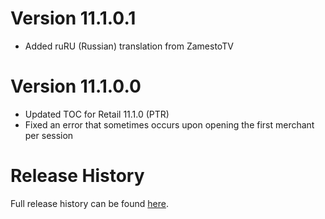 # Version 11.1.0.1

- Added ruRU (Russian) translation from ZamestoTV

# Version 11.1.0.0

- Updated TOC for Retail 11.1.0 (PTR)
- Fixed an error that sometimes occurs upon opening the first merchant per session

# Release History

Full release history can be found [here](https://github.com/kstange/MerchantPlus/wiki/Release-Notes).

